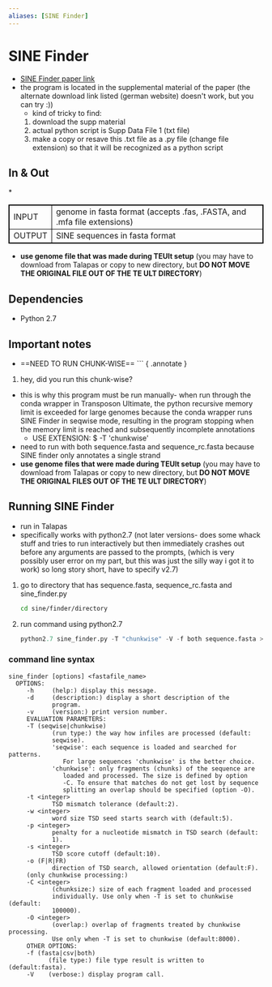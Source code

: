 ```yaml
---
aliases: [SINE Finder]
---
```

# SINE Finder
* [SINE Finder paper link](https://academic.oup.com/plcell/article/23/9/3117/6097673)
* the program is located in the supplemental material of the paper (the alternate download link listed (german website) doesn't work, but you can try :))
    * kind of tricky to find: 
    1. download the supp material
    2. actual python script is Supp Data File 1 (txt file)
    3. make a copy or resave this .txt file as a .py file (change file extension) so that it will be recognized as a python script

## In & Out
*<table cellpadding="5" style="border: 1px solid black">
    <tr style="border: 1px solid black">
        <td style="border: 1px solid black" >INPUT</td>
        <td style="border: 1px solid black">genome in fasta format (accepts .fas, .FASTA, and .mfa file extensions)</td>
    </tr>
    <tr>
        <td style="border: 1px solid black">OUTPUT</td>
        <td style="border: 1px solid black">SINE sequences in fasta format</td>
    </tr>
</table>

- **use genome file that was made during TEUlt setup** (you may have to download from Talapas or copy to new directory, but **DO NOT MOVE THE ORIGINAL FILE OUT OF THE TE ULT DIRECTORY**)

## Dependencies 
* Python 2.7

## Important notes
* ==NEED TO RUN CHUNK-WISE== ```
{ .annotate }
1. hey, did you run this chunk-wise?
 * this is why this program must be run manually- when run through the conda wrapper in Transposon Ultimate, the python recursive memory limit is exceeded for large genomes because the conda wrapper runs SINE Finder in seqwise mode, resulting in the program stopping when the memory limit is reached and subsequently incomplete annotations
    * USE EXTENSION: $ -T 'chunkwise'
* need to run with both sequence.fasta and sequence_rc.fasta because SINE finder only annotates a single strand 
* **use genome files that were made during TEUlt setup** (you may have to download from Talapas or copy to new directory, but **DO NOT MOVE THE ORIGINAL FILES OUT OF THE TE ULT DIRECTORY**)

## Running SINE Finder
- run in Talapas
- specifically works with python2.7 (not later versions- does some whack stuff and tries to run interactively but then immediately crashes out before any arguments are passed to the prompts, (which is very possibly user error on my part, but this was just the silly way i got it to work) so long story short, have to specify v2.7)

1. go to directory that has sequence.fasta, sequence_rc.fasta and sine_finder.py
    ```bash
    cd sine/finder/directory
    ```
2. run command using python2.7
   ```python
   python2.7 sine_finder.py -T "chunkwise" -V -f both sequence.fasta > kim_sinefinder.out
   ```


### command line syntax
```
sine_finder [options] <fastafile_name>
  OPTIONS:
     -h     (help:) display this message.
     -d     (description:) display a short description of the
            program.
     -v     (version:) print version number.
     EVALUATION PARAMETERS:
     -T (seqwise|chunkwise)
            (run type:) the way how infiles are processed (default:
            seqwise).
            'seqwise': each sequence is loaded and searched for patterns.
               For large sequences 'chunkwise' is the better choice.
            'chunkwise': only fragments (chunks) of the sequence are
               loaded and processed. The size is defined by option
               -C. To ensure that matches do not get lost by sequence
               splitting an overlap should be specified (option -O).
     -t <integer>
            TSD mismatch tolerance (default:2).
     -w <integer>
            word size TSD seed starts search with (default:5).
     -p <integer>
            penalty for a nucleotide mismatch in TSD search (default:
            1).
     -s <integer>
            TSD score cutoff (default:10).
     -o (F|R|FR)
            direction of TSD search, allowed orientation (default:F).
     (only chunkwise processing:)
     -C <integer>
            (chunksize:) size of each fragment loaded and processed
            individually. Use only when -T is set to chunkwise (default:
            100000).
     -O <integer>
            (overlap:) overlap of fragments treated by chunkwise processing.
            Use only when -T is set to chunkwise (default:8000).
     OTHER OPTIONS:
     -f (fasta|csv|both)
           (file type:) file type result is written to (default:fasta).
     -V    (verbose:) display program call.
```